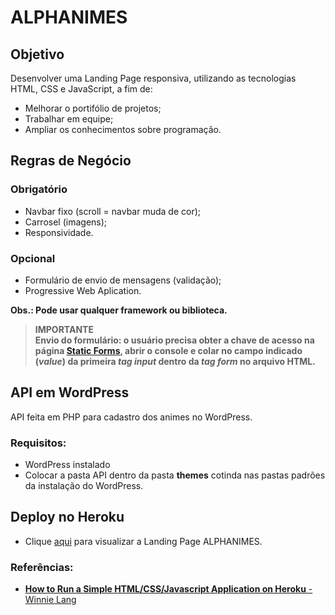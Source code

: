 # ALPHANIMES

## Objetivo
Desenvolver uma Landing Page responsiva, utilizando as tecnologias HTML, CSS e JavaScript, a fim de: 
- Melhorar o portifólio de projetos;
- Trabalhar em equipe;
- Ampliar os conhecimentos sobre programação.

## Regras de Negócio
### Obrigatório
- Navbar fixo (scroll = navbar muda de cor);
- Carrosel (imagens);
- Responsividade.

### Opcional
- Formulário de envio de mensagens (validação);
- Progressive Web Aplication.

**Obs.: Pode usar qualquer framework ou biblioteca.**<br>

> **IMPORTANTE**<br>
> **Envio do formulário: o usuário precisa obter a chave de acesso na página [Static Forms](https://www.staticforms.xyz/), abrir o console e colar no campo indicado (*value*) da primeira *tag input* dentro da *tag form* no arquivo HTML.**

## API em WordPress
API feita em PHP para cadastro dos animes no WordPress.

### Requisitos:
- WordPress instalado
- Colocar a pasta API dentro da pasta **themes** cotinda nas pastas padrões da instalação do WordPress.

## Deploy no Heroku
- Clique [aqui](https://alphanimes.herokuapp.com/) para visualizar a Landing Page ALPHANIMES.

### Referências:
- [**How to Run a Simple HTML/CSS/Javascript Application on Heroku** - Winnie Lang](https://medium.com/@winnieliang/how-to-run-a-simple-html-css-javascript-application-on-heroku-4e664c541b0b)
